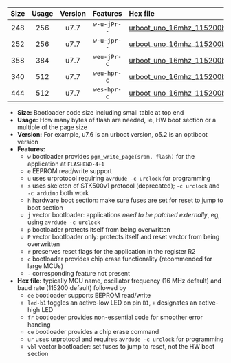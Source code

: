 |Size|Usage|Version|Features|Hex file|
|:-:|:-:|:-:|:-:|:--|
|248|256|u7.7|`w-u-jPr--`|[urboot_uno_16mhz_115200bps_led+b5_ur_vbl.hex](https://raw.githubusercontent.com/stefanrueger/urboot.hex/main/boards/uno/fcpu_16mhz/115200_bps/urboot_uno_16mhz_115200bps_led+b5_ur_vbl.hex)|
|252|256|u7.7|`w-u-jpr--`|[urboot_uno_16mhz_115200bps_led+b5_fr_ur_vbl.hex](https://raw.githubusercontent.com/stefanrueger/urboot.hex/main/boards/uno/fcpu_16mhz/115200_bps/urboot_uno_16mhz_115200bps_led+b5_fr_ur_vbl.hex)|
|358|384|u7.7|`weu-jPr-c`|[urboot_uno_16mhz_115200bps_ee_led+b5_fr_ce_ur_vbl.hex](https://raw.githubusercontent.com/stefanrueger/urboot.hex/main/boards/uno/fcpu_16mhz/115200_bps/urboot_uno_16mhz_115200bps_ee_led+b5_fr_ce_ur_vbl.hex)|
|340|512|u7.7|`weu-hpr-c`|[urboot_uno_16mhz_115200bps_ee_led+b5_fr_ce_ur.hex](https://raw.githubusercontent.com/stefanrueger/urboot.hex/main/boards/uno/fcpu_16mhz/115200_bps/urboot_uno_16mhz_115200bps_ee_led+b5_fr_ce_ur.hex)|
|444|512|u7.7|`wes-hpr-c`|[urboot_uno_16mhz_115200bps_ee_led+b5_fr_ce.hex](https://raw.githubusercontent.com/stefanrueger/urboot.hex/main/boards/uno/fcpu_16mhz/115200_bps/urboot_uno_16mhz_115200bps_ee_led+b5_fr_ce.hex)|

- **Size:** Bootloader code size including small table at top end
- **Usage:** How many bytes of flash are needed, ie, HW boot section or a multiple of the page size
- **Version:** For example, u7.6 is an urboot version, o5.2 is an optiboot version
- **Features:**
  + `w` bootloader provides `pgm_write_page(sram, flash)` for the application at `FLASHEND-4+1`
  + `e` EEPROM read/write support
  + `u` uses urprotocol requiring `avrdude -c urclock` for programming
  + `s` uses skeleton of STK500v1 protocol (deprecated); `-c urclock` and `-c arduino` both work
  + `h` hardware boot section: make sure fuses are set for reset to jump to boot section
  + `j` vector bootloader: applications *need to be patched externally*, eg, using `avrdude -c urclock`
  + `p` bootloader protects itself from being overwritten
  + `P` vector bootloader only: protects itself and reset vector from being overwritten
  + `r` preserves reset flags for the application in the register R2
  + `c` bootloader provides chip erase functionality (recommended for large MCUs)
  + `-` corresponding feature not present
- **Hex file:** typically MCU name, oscillator frequency (16 MHz default) and baud rate (115200 default) followed by
  + `ee` bootloader supports EEPROM read/write
  + `led-b1` toggles an active-low LED on pin `B1`, `+` designates an active-high LED
  + `fr` bootloader provides non-essential code for smoother error handing
  + `ce` bootloader provides a chip erase command
  + `ur` uses urprotocol and requires `avrdude -c urclock` for programming
  + `vbl` vector bootloader: set fuses to jump to reset, not the HW boot section

